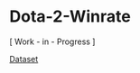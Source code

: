 # Dota-2-Winrate
[ Work - in - Progress ]

[Dataset](https://www.kaggle.com/datasets/bwandowando/dota-2-pro-league-matches-2023/data)
